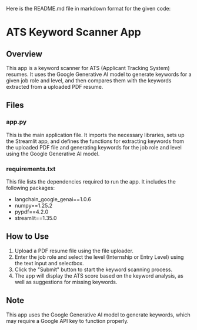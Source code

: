 Here is the README.md file in markdown format for the given code:

**ATS Keyword Scanner App**
==========================

**Overview**
-----------

This app is a keyword scanner for ATS (Applicant Tracking System) resumes. It uses the Google Generative AI model to generate keywords for a given job role and level, and then compares them with the keywords extracted from a uploaded PDF resume.

**Files**
--------

### app.py

This is the main application file. It imports the necessary libraries, sets up the Streamlit app, and defines the functions for extracting keywords from the uploaded PDF file and generating keywords for the job role and level using the Google Generative AI model.

### requirements.txt

This file lists the dependencies required to run the app. It includes the following packages:

* langchain_google_genai==1.0.6
* numpy==1.25.2
* pypdf==4.2.0
* streamlit==1.35.0

**How to Use**
--------------

1. Upload a PDF resume file using the file uploader.
2. Enter the job role and select the level (Internship or Entry Level) using the text input and selectbox.
3. Click the "Submit" button to start the keyword scanning process.
4. The app will display the ATS score based on the keyword analysis, as well as suggestions for missing keywords.

**Note**
-----

This app uses the Google Generative AI model to generate keywords, which may require a Google API key to function properly.
